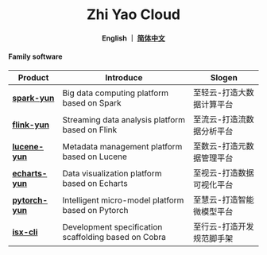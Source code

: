 <h1 align="center">
   Zhi Yao Cloud
</h1>

<h4 align="center">
   English ｜ <a href="https://gitee.com/isxcode">简体中文</a>
</h4> 

#### Family software

| Product                                                     | Introduce                                                     | Slogen                |
| ----------------------------------------------------------- | ------------------------------------------------------------- | --------------------- |
| [ **spark-yun** ](https://github.com/isxcode/spark-yun)     | Big data computing platform based on Spark                    | 至轻云-打造大数据计算平台 |
| [ **flink-yun** ](https://github.com/isxcode/flink-yun)     | Streaming data analysis platform based on Flink               | 至流云-打造流数据分析平台 |
| [ **lucene-yun** ](https://github.com/isxcode/lucene-yun)   | Metadata management platform based on Lucene                  | 至数云-打造元数据管理平台 |
| [ **echarts-yun** ](https://github.com/isxcode/echarts-yun) | Data visualization platform based on Echarts                  | 至视云-打造数据可视化平台 |
| [ **pytorch-yun** ](https://github.com/isxcode/pytorch-yun) | Intelligent micro-model platform based on Pytorch             | 至慧云-打造智能微模型平台 |
| [ **isx-cli** ](https://github.com/isxcode/isx-cli)         | Development specification scaffolding based on Cobra          | 至行云-打造开发规范脚手架 |
